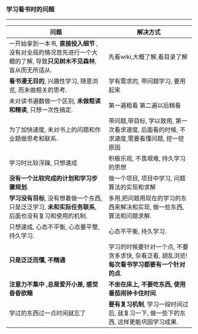 ### 学习看书时的问题

***

| 问题                                                         | 解决方式                                                     |
| ------------------------------------------------------------ | ------------------------------------------------------------ |
| 一开始拿到一本书, **直接投入细节** ,没有对全局的情况首先进行一个大概的了解, 导致**只见树木不见森林**, 盲从而无所适从. | 先看wiki,大概了解,看目录了解                                 |
| **看书漫无目的**, 兴趣性学习, 随意浏览, 而未做相关的思考.    | 学有需求的, 带问题学习, 要用起来                             |
| 未对读书遍数做一个区别, **未做粗读和精读**, 只想一次性搞定.  | 第一遍粗看                                                   第二遍以后精看 |
| 为了加快速度, 未对书上的问题和作业题做思考和联系.            | 带问题,带目标, 学以致用, 第一次看求速度, 后面看的时候, 不求速度,需要看懂问题, 挖一挖原因 |
| 学习时比较浮躁, 只想速成                                     | 积极乐观, 不畏艰难, 持久学习的思想                           |
| **没有一个比较完成的计划和学习步骤规划**.                    | 做一个项目, 项目中学习, 问题算法的实现和求解                 |
| **学习没有目标**, 没有想着做一个东西, 只是泛泛学习, **未和实际任务联系**, 后面也没有复习和使用的机制. | 多用,把问题用现在的学习的东西来解决和实现, 做一些东西, 算法和问题求解. |
| 只想速成, 心态不平衡, 心态要平整, 持久学习.                  | 心态不平衡, 持久学习.                                        |
| **只是泛泛而懂, 不精通**                                     | 学习的时候要针对一个点, 不要贪多求快, 杂看泛看, 胡乱浏览! **每次看书学习都要有一个针对的点**. |
| **注意力不集中 ,总是爱开小差, 感觉昏昏欲睡**                 | **不坐在床上, 不要吃东西, 使用番茄闹钟卡住时间**.            |
| 学过的东西过一点时间就忘了                                   | **要有复习机制**, 学习一段时间过后, 就复习一下, 做一些下的东西, 这样更能巩固学习成果. |
